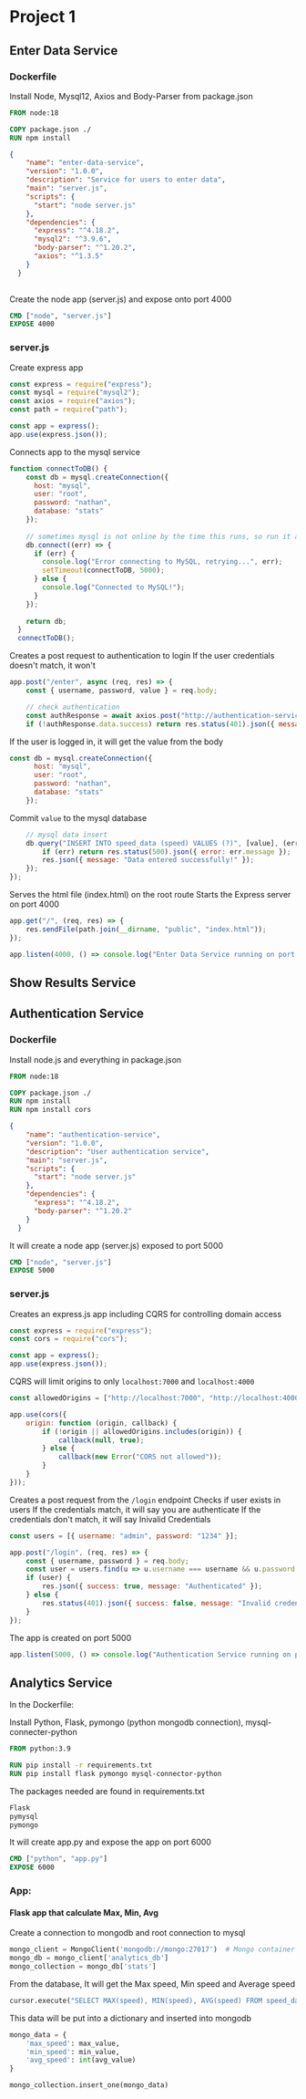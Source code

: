 # Project 1

## Enter Data Service
### Dockerfile
Install Node, Mysql12, Axios and Body-Parser from package.json

```Dockerfile
FROM node:18

COPY package.json ./
RUN npm install
```

```json
{
    "name": "enter-data-service",
    "version": "1.0.0",
    "description": "Service for users to enter data",
    "main": "server.js",
    "scripts": {
      "start": "node server.js"
    },
    "dependencies": {
      "express": "^4.18.2",
      "mysql2": "^3.9.6",  
      "body-parser": "^1.20.2",
      "axios": "^1.3.5"
    }
  }
  
```

Create the node app (server.js) and expose onto port 4000

```Dockerfile
CMD ["node", "server.js"]
EXPOSE 4000
```

### server.js
Create express app

```JavaScript
const express = require("express");
const mysql = require("mysql2");
const axios = require("axios");
const path = require("path");

const app = express();
app.use(express.json());
```

Connects app to the mysql service

```JavaScript
function connectToDB() {
    const db = mysql.createConnection({
      host: "mysql",
      user: "root",
      password: "nathan",
      database: "stats"
    });
  
    // sometimes mysql is not online by the time this runs, so run it again after a bit (5 seconds)
    db.connect((err) => {
      if (err) {
        console.log("Error connecting to MySQL, retrying...", err);
        setTimeout(connectToDB, 5000);
      } else {
        console.log("Connected to MySQL!");
      }
    });
  
    return db;
  }
  connectToDB();
```

Creates a post request to authentication to login
If the user credentials doesn't match, it won't

```JavaScript
app.post("/enter", async (req, res) => {
    const { username, password, value } = req.body;

    // check authentication
    const authResponse = await axios.post("http://authentication-service:5000/login", { username, password });
    if (!authResponse.data.success) return res.status(401).json({ message: "Unauthorized" });

```

If the user is logged in, it will get the value from the body

```JavaScript
const db = mysql.createConnection({
      host: "mysql",
      user: "root",
      password: "nathan",
      database: "stats"
    });
```

Commit ```value``` to the mysql database

```JavaScript
    // mysql data insert
    db.query("INSERT INTO speed_data (speed) VALUES (?)", [value], (err) => {
        if (err) return res.status(500).json({ error: err.message });
        res.json({ message: "Data entered successfully!" });
    });
});
```

Serves the html file (index.html) on the root route
Starts the Express server on port 4000

```JavaScript
app.get("/", (req, res) => {
    res.sendFile(path.join(__dirname, "public", "index.html"));
});

app.listen(4000, () => console.log("Enter Data Service running on port 4000"));

```

## Show Results Service

## Authentication Service
### Dockerfile
Install node.js and everything in package.json

```Dockerfile
FROM node:18

COPY package.json ./
RUN npm install
RUN npm install cors
```

```json
{
    "name": "authentication-service",
    "version": "1.0.0",
    "description": "User authentication service",
    "main": "server.js",
    "scripts": {
      "start": "node server.js"
    },
    "dependencies": {
      "express": "^4.18.2",
      "body-parser": "^1.20.2"
    }
  }
```

It will create a node app (server.js) exposed to port 5000

```Dockerfile
CMD ["node", "server.js"]
EXPOSE 5000
```

### server.js

Creates an express.js app including CQRS for controlling domain access

```JavaScript
const express = require("express");
const cors = require("cors");

const app = express();
app.use(express.json());
```

CQRS will limit origins to only ```localhost:7000``` and ```localhost:4000```

```JavaScript
const allowedOrigins = ["http://localhost:7000", "http://localhost:4000"];

app.use(cors({
    origin: function (origin, callback) {
        if (!origin || allowedOrigins.includes(origin)) {
            callback(null, true);
        } else {
            callback(new Error("CORS not allowed"));
        }
    }
}));
```

Creates a post request from the ```/login``` endpoint
Checks if user exists in users
If the credentials match, it will say you are authenticate
If the credentials don't match, it will say Inivalid Credentials

```JavaScript
const users = [{ username: "admin", password: "1234" }];

app.post("/login", (req, res) => {
    const { username, password } = req.body;
    const user = users.find(u => u.username === username && u.password === password);
    if (user) {
        res.json({ success: true, message: "Authenticated" });
    } else {
        res.status(401).json({ success: false, message: "Invalid credentials" });
    }
});
```

The app is created on port 5000

```JavaScript
app.listen(5000, () => console.log("Authentication Service running on port 5000"));
```

## Analytics Service
In the Dockerfile:

Install Python, Flask, pymongo (python mongodb connection), mysql-connecter-python

```Dockerfile
FROM python:3.9
```

```Dockerfile
RUN pip install -r requirements.txt
RUN pip install flask pymongo mysql-connector-python
```

The packages needed are found in requirements.txt

```txt
Flask
pymysql
pymongo
```

It will create app.py and expose the app on port 6000

```Dockerfile
CMD ["python", "app.py"]
EXPOSE 6000
```

### App:
#### Flask app that calculate Max, Min, Avg

Create a connection to mongodb and root connection to mysql

```Python
mongo_client = MongoClient('mongodb://mongo:27017')  # Mongo container name
mongo_db = mongo_client['analytics_db']
mongo_collection = mongo_db['stats']
```

From the database, It will get the Max speed, Min speed and Average speed

```Python
cursor.execute("SELECT MAX(speed), MIN(speed), AVG(speed) FROM speed_data")
```

This data will be put into a dictionary and inserted into mongodb

```Python
mongo_data = {
    'max_speed': max_value,
    'min_speed': min_value,
    'avg_speed': int(avg_value)
}

mongo_collection.insert_one(mongo_data)
```